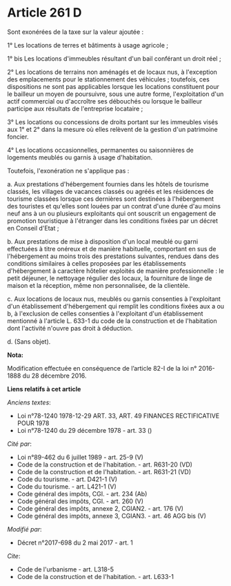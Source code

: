 # Article 261 D

Sont exonérées de la taxe sur la valeur ajoutée :

1° Les locations de terres et bâtiments à usage agricole ;

1° bis Les locations d'immeubles résultant d'un bail conférant un droit réel ;

2° Les locations de terrains non aménagés et de locaux nus, à l'exception des emplacements pour le stationnement des
véhicules ; toutefois, ces dispositions ne sont pas applicables lorsque les locations constituent pour le bailleur un moyen
de poursuivre, sous une autre forme, l'exploitation d'un actif commercial ou d'accroître ses débouchés ou lorsque le bailleur
participe aux résultats de l'entreprise locataire ;

3° Les locations ou concessions de droits portant sur les immeubles visés aux 1° et 2° dans la mesure où elles relèvent de la
gestion d'un patrimoine foncier.

4° Les locations occasionnelles, permanentes ou saisonnières de logements meublés ou garnis à usage d'habitation.

Toutefois, l'exonération ne s'applique pas :

a. Aux prestations d'hébergement fournies dans les hôtels de tourisme classés, les villages de vacances classés ou agréés et
les résidences de tourisme classées lorsque ces dernières sont destinées à l'hébergement des touristes et qu'elles sont
louées par un contrat d'une durée d'au moins neuf ans à un ou plusieurs exploitants qui ont souscrit un engagement de
promotion touristique à l'étranger dans les conditions fixées par un décret en Conseil d'Etat ;

b. Aux prestations de mise à disposition d'un local meublé ou garni effectuées à titre onéreux et de manière habituelle,
comportant en sus de l'hébergement au moins trois des prestations suivantes, rendues dans des conditions similaires à celles
proposées par les établissements d'hébergement à caractère hôtelier exploités de manière professionnelle : le petit déjeuner,
le nettoyage régulier des locaux, la fourniture de linge de maison et la réception, même non personnalisée, de la clientèle.

c. Aux locations de locaux nus, meublés ou garnis consenties à l'exploitant d'un établissement d'hébergement qui remplit les
conditions fixées aux a ou b, à l'exclusion de celles consenties à l'exploitant d'un établissement mentionné à l'article L.
633-1 du code de la construction et de l'habitation dont l'activité n'ouvre pas droit à déduction.

d. (Sans objet).

**Nota:**

Modification effectuée en conséquence de l’article 82-I de la loi n° 2016-1888 du 28 décembre 2016.

**Liens relatifs à cet article**

_Anciens textes_:

  - Loi n°78-1240 1978-12-29 ART. 33, ART. 49 FINANCES RECTIFICATIVE POUR 1978
  - Loi n°78-1240 du 29 décembre 1978 - art. 33 ()

_Cité par_:

  - Loi n°89-462 du 6 juillet 1989 - art. 25-9 (V)
  - Code de la construction et de l'habitation. - art. R631-20 (VD)
  - Code de la construction et de l'habitation. - art. R631-21 (VD)
  - Code du tourisme. - art. D421-1 (V)
  - Code du tourisme. - art. L421-1 (V)
  - Code général des impôts, CGI. - art. 234 (Ab)
  - Code général des impôts, CGI. - art. 260 (V)
  - Code général des impôts, annexe 2, CGIAN2. - art. 176 (V)
  - Code général des impôts, annexe 3, CGIAN3. - art. 46 AGG bis (V)

_Modifié par_:

  - Décret n°2017-698 du 2 mai 2017 - art. 1

_Cite_:

  - Code de l'urbanisme - art. L318-5
  - Code de la construction et de l'habitation. - art. L633-1
